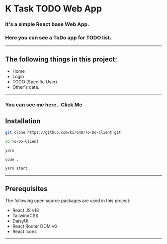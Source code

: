 # K Task TODO Web App

### It's a simple React base Web App.

### Here you can see a ToDo app for TODO list.

---

## The following things in this project:

- Home
- Login
- TODO (Specific User)
- Other's data.

---

### You can see me here.. [Click Me](https://k-task.vercel.app/)

## Installation

```bash
git clone https://github.com/kiron0/To-Do-Client.git
```

```bash
cd To-Do-Client
```

```bash
yarn
```

```bash
code .
```

```bash
yarn start
```

---

## Prerequisites

The following open source packages are used in this project:

- React JS v18
- TailwindCSS
- DaisyUI
- React Router DOM v6
- React Icons

---
